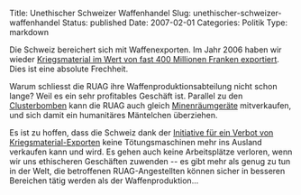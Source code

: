 Title: Unethischer Schweizer Waffenhandel
Slug: unethischer-schweizer-waffenhandel
Status: published
Date: 2007-02-01
Categories: Politik
Type: markdown

Die Schweiz bereichert sich mit Waffenexporten. Im Jahr 2006 haben wir wieder [Kriegsmaterial im Wert von fast 400 Millionen Franken exportiert](http://www.nzz.ch/2007/02/01/il/newzzEXMZDOZZ-12.html). Dies ist eine absolute Frechheit.

Warum schliesst die RUAG ihre Waffenproduktionsabteilung nicht schon lange? Weil es ein sehr profitables Geschäft ist. Parallel zu den [Clusterbomben](http://www.evb.ch/cm_data/Ruag_e.pdf) kann die RUAG auch gleich [Minenräumgeräte](http://www.ruag.com/ruag/juice?pageID=133917) mitverkaufen, und sich damit ein humanitäres Mäntelchen überziehen.

Es ist zu hoffen, dass die Schweiz dank der [Initiative für ein Verbot von Kriegsmaterial-Exporten](http://www.kriegsmaterial.ch/index.htm) keine Tötungsmaschinen mehr ins Ausland verkaufen kann und wird. Es gehen auch keine Arbeitsplätze verloren, wenn wir uns ethischeren Geschäften zuwenden -- es gibt mehr als genug zu tun in der Welt, die betroffenen RUAG-Angestellten können sicher in besseren Bereichen tätig werden als der Waffenproduktion...
